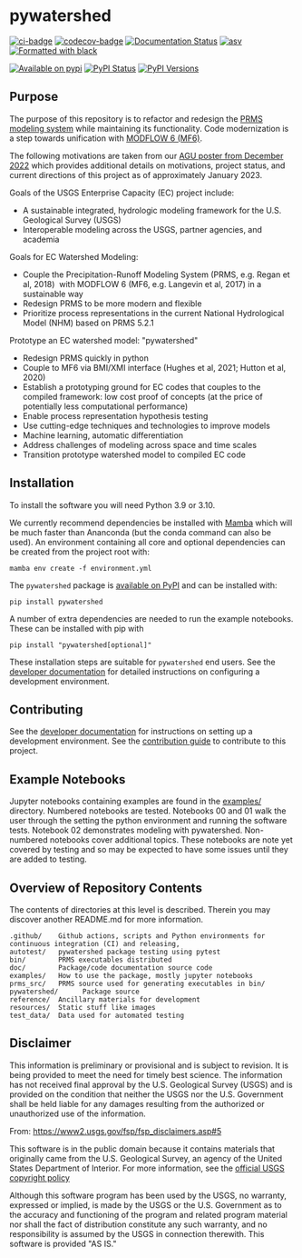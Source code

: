 # pywatershed

[![ci-badge](https://github.com/ec-usgs/pywatershed/workflows/CI/badge.svg?branch=develop)](https://github.com/ec-usgs/pywatershed/actions?query=workflow%3ACI)
[![codecov-badge](https://codecov.io/gh/ec-usgs/pywatershed/branch/main/graph/badge.svg)](https://codecov.io/gh/ec-usgs/pywatershed)
[![Documentation Status](https://readthedocs.org/projects/pywatershed/badge/?version=latest)](https://pywatershed.readthedocs.io/en/latest/?badge=latest)
[![asv](http://img.shields.io/badge/benchmarked%20by-asv-green.svg?style=flat)](https://github.com/ec-usgs/pywatershed)
[![Formatted with black](https://img.shields.io/badge/code%20style-black-000000.svg)](https://github.com/python/black)

[![Available on pypi](https://img.shields.io/pypi/v/pywatershed.svg)](https://pypi.python.org/pypi/pywatershed)
[![PyPI Status](https://img.shields.io/pypi/status/pywatershed.svg)](https://pypi.python.org/pypi/pywatershed)
[![PyPI Versions](https://img.shields.io/pypi/pyversions/pywatershed.svg)](https://pypi.python.org/pypi/pywatershed)

[//]: # (<img src="https://raw.githubusercontent.com/ec-usgs/pywatershed/main/resources/images/prms_flow.png" alt="prms_flow" style="width:50;height:20">)

## Purpose

The purpose of this repository is to refactor and redesign the [PRMS modeling
system](https://www.usgs.gov/software/precipitation-runoff-modeling-system-prms)
while maintaining its functionality. Code modernization is a step towards
unification with [MODFLOW 6 (MF6)](https://github.com/MODFLOW-USGS/modflow6).

The following motivations are taken from our
[AGU poster from December 2022](https://agu2022fallmeeting-agu.ipostersessions.com/default.aspx?s=05-E1-C6-40-DF-0D-4D-C7-4E-DE-D2-61-02-05-8F-0A)
which provides additional details on motivations, project status, and current
directions of this project as of approximately January 2023.

Goals of the USGS Enterprise Capacity (EC) project include:
  * A sustainable integrated, hydrologic modeling framework for the U.S. Geological Survey (USGS)
  * Interoperable modeling across the USGS, partner agencies, and academia

Goals for EC Watershed Modeling:
  * Couple the Precipitation-Runoff Modeling System (PRMS, e.g. Regan et al, 2018)  with MODFLOW 6 (MF6, e.g. Langevin et al, 2017) in a sustainable way
  * Redesign PRMS to be more modern and flexible
  * Prioritize process representations in the current National Hydrological Model (NHM) based on PRMS 5.2.1

Prototype an EC watershed model: "pywatershed"
  * Redesign PRMS quickly in python
  * Couple to MF6 via BMI/XMI interface (Hughes et al, 2021; Hutton et al, 2020)
  * Establish a prototyping ground for EC codes that couples to the compiled framework: low cost proof of concepts (at the price of potentially less computational performance)
  * Enable process representation hypothesis testing
  * Use cutting-edge techniques and technologies to improve models
  * Machine learning, automatic differentiation
  * Address challenges of modeling across space and time scales
  * Transition prototype watershed model to compiled EC code

## Installation

To install the software you will need Python 3.9 or 3.10.

We currently recommend dependencies be installed with [Mamba](https://mamba.readthedocs.io/en/latest/)
which will be much faster than Ananconda (but the conda command can also be used). An environment
containing all core and optional dependencies can be created from the project root with:

```
mamba env create -f environment.yml
```

The `pywatershed` package is [available on PyPI](https://pypi.org/project/pywatershed/) and can be installed with:

```
pip install pywatershed
```

A number of extra dependencies are needed to run the example notebooks. These can be installed with pip with

```
pip install "pywatershed[optional]"
```

These installation steps are suitable for `pywatershed` end users. See the [developer documentation](./DEVELOPER.md) for detailed instructions on configuring a development environment.

## Contributing

See the [developer documentation](./DEVELOPER.md) for instructions on setting up a development environment. See the [contribution guide](./CONTRIBUTING.md) to contribute to this project.

## Example Notebooks

Jupyter notebooks containing examples are found in the
[examples/](https://github.com/EC-USGS/pywatershed/tree/main/examples) directory. Numbered notebooks are tested.
Notebooks 00 and 01 walk the user through the setting the python environment and running the software tests.
Notebook 02 demonstrates modeling with pywatershed. Non-numbered notebooks cover additional topics. These notebooks
are note yet covered by testing and so may be expected to have some issues until they are added to testing.

## Overview of Repository Contents

The contents of directories at this level is described. Therein you may discover another README.md for more information.

```
.github/    Github actions, scripts and Python environments for continuous integration (CI) and releasing, 
autotest/   pywatershed package testing using pytest
bin/        PRMS executables distributed
doc/        Package/code documentation source code
examples/   How to use the package, mostly jupyter notebooks
prms_src/   PRMS source used for generating executables in bin/
pywatershed/      Package source
reference/  Ancillary materials for development
resources/  Static stuff like images
test_data/  Data used for automated testing
```

## Disclaimer

This information is preliminary or provisional and is subject to revision. It is being provided to meet the need for timely best science. The information has not received final approval by the U.S. Geological Survey (USGS) and is provided on the condition that neither the USGS nor the U.S. Government shall be held liable for any damages resulting from the authorized or unauthorized use of the information.

From: https://www2.usgs.gov/fsp/fsp_disclaimers.asp#5

This software is in the public domain because it contains materials that originally came from the U.S. Geological Survey, an agency of the United States Department of Interior. For more information, see the [official USGS copyright policy](https://www.usgs.gov/information-policies-and-instructions/copyrights-and-credits "official USGS copyright policy")

Although this software program has been used by the USGS, no warranty, expressed or implied, is made by the USGS or the U.S. Government as to the accuracy and functioning of the program and related program material nor shall the fact of distribution constitute any such warranty, and no responsibility is assumed by the USGS in connection therewith.
This software is provided "AS IS."
